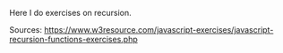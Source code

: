 Here I do exercises on recursion.

Sources:
https://www.w3resource.com/javascript-exercises/javascript-recursion-functions-exercises.php